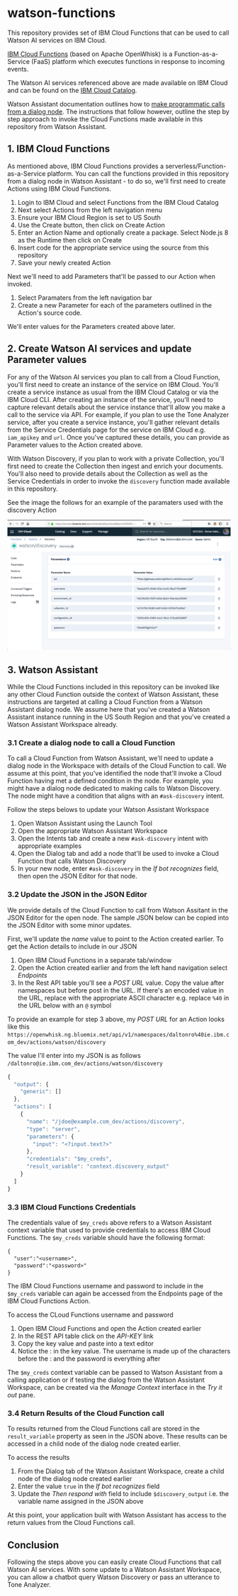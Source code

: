 # watson-functions
This repository provides set of IBM Cloud Functions that can be used to call Watson AI services on IBM Cloud.

[IBM Cloud Functions](https://console.bluemix.net/docs/openwhisk/index.html#index) (based on Apache OpenWhisk) is a Function-as-a-Service (FaaS) platform which executes functions in response to incoming events.  

The Watson AI services referenced above are made available on IBM Cloud and can be found on the [IBM Cloud Catalog](https://console.bluemix.net/catalog/?category=ai). 

Watson Assistant documentation outlines how to [make programmatic calls from a dialog node](https://console.bluemix.net/docs/services/conversation/dialog-actions.html#dialog-actions). The instructions that follow however, outline the step by step approach to invoke the Cloud Functions made available in this repository from Watson Assistant. 


## 1. IBM Cloud Functions 
As mentioned above, IBM Cloud Functions provides a serverless/Function-as-a-Service platform. You can call the functions provided in this repository from a dialog node in Watson Assistant - to do so, we'll first need to create Actions using IBM Cloud Functions. 

1. Login to IBM Cloud and select Functions from the IBM Cloud Catalog
2. Next select Actions from the left navigation menu
3. Ensure your IBM Cloud Region is set to US South
4. Use the Create button, then click on Create Action
5. Enter an Action Name and optionally create a package. Select Node.js 8 as the Runtime then click on Create
6. Insert code for the appropriate service using the source from this repository 
7. Save your newly created Action

Next we'll need to add Parameters that'll be passed to our Action when invoked. 
1. Select Paramaters from the left navigation bar 
2. Create a new Parameter for each of the parameters outlined in the Action's source code. 

We'll enter values for the Parameters created above later. 

## 2. Create Watson AI services and update Parameter values 
For any of the Watson AI services you plan to call from a Cloud Function, you'll first need to create an instance of the service on IBM Cloud. You'll create a service instance as usual from the IBM Cloud Catalog or via the IBM Cloud CLI. After creating an instance of the service, you'll need to capture relevant details about the service instance that'll allow you make a call to the service via API. For example, if you plan to use the Tone Analyzer service, after you create a service instance, you'll gather relevant details from the Service Credentials page for the service on IBM Cloud e.g. `iam_apikey` and `url`. Once you've captured these details, you can provide as Parameter values to the Action created above. 

With Watson Discovery, if you plan to work with a private Collection, you'll first need to create the Collection then ingest and enrich your documents. You'll also need to provide details about the Collection as well as the Service Credentials in order to invoke the `discovery` function made available in this repository. 

See the image the follows for an example of the paramaters used with the discovery Action 

![alt text](https://github.com/rodalton/watson-functions/blob/master/images/parameters.png "Discovery Parameters")



## 3. Watson Assistant 
While the Cloud Functions included in this repository can be invoked like any other Cloud Function outside the context of Watson Assistant, these instructions are targeted at calling a Cloud Function from a Watson Assistant dialog node. We assume here that you've created a Watson Assistant instance running in the US South Region and that you've created a Watson Assistant Workspace already. 

### 3.1 Create a dialog node to call a Cloud Function 
To call a Cloud Function from Watson Assistant, we'll need to update a dialog node in the Workspace with details of the Cloud Function to call. We assume at this point, that you've identified the node that'll invoke a Cloud Function having met a defined condition in the node. For example, you might have a dialog node dedicated to making calls to Watson Discovery. The node might have a condition that aligns with an `#ask-discovery` intent. 

Follow the steps belows to update your Watson Assistant Workspace
1. Open Watson Assistant using the Launch Tool 
2. Open the appropriate Watson Assistant Workspace
3. Open the Intents tab and create a new `#ask-discovery` intent with appropriate examples
4. Open the Dialog tab and add a node that'll be used to invoke a Cloud Function that calls Watson Discovery 
5. In your new node, enter `#ask-discovery` in the _If bot recognizes_ field, then open the JSON Editor for that node. 

### 3.2 Update the JSON in the JSON Editor 
We provide details of the Cloud Function to call from Watson Assitant in the JSON Editor for the open node. The sample JSON below can be copied into the JSON Editor with some minor updates. 

First, we'll update the _name_ value to point to the Action created earlier. To get the Action details to include in our JSON
1. Open IBM Cloud Functions in a separate tab/window
2. Open the Action created earlier and from the left hand navigation select _Endpoints_
3. In the Rest API table you'll see a _POST URL_ value. Copy the value after namespaces but before post in the URL. If there's an encoded value in the URL, replace with the appropriate ASCII character e.g. replace `%40` in the URL below with an `@` symbol

To provide an example for step 3 above, my _POST URL_ for an Action looks like this
`https://openwhisk.ng.bluemix.net/api/v1/namespaces/daltonro%40ie.ibm.com_dev/actions/watson/discovery` 

The value I'll enter into my JSON is as follows 
`/daltonro@ie.ibm.com_dev/actions/watson/discovery`

```javascript
{
  "output": {
    "generic": []
  },
  "actions": [
    {
      "name": "/jdoe@example.com_dev/actions/discovery",
      "type": "server",
      "parameters": {
        "input": "<?input.text?>"
      },
      "credentials": "$my_creds",
      "result_variable": "context.discovery_output"
    }
  ]
}
```

### 3.3 IBM Cloud Functions Credentials 
The credentials value of `$my_creds` above refers to a Watson Assistant context variable that used to provide credentials to access IBM Cloud Functions. The `$my_creds` variable should have the following format: 

```
{
  "user":"<username>",
  "password":"<password>"
}
```

The IBM Cloud Functions username and password to include in the `$my_creds` variable can again be accessed from the Endpoints page of the IBM Cloud Functions Action. 

To access the CLoud Functions username and password
1. Open IBM Cloud Functions and open the Action created earlier 
2. In the REST API table click on the _API-KEY_ link
3. Copy the key value and paste into a text editor
4. Notice the : in the key value. The username is made up of the characters before the : and the password is everything after 

The `$my_creds` context variable can be passed to Watson Assistant from a calling application or if testing the dialog from the Watson Assistant Workspace, can be created via the _Manage Context_ interface in the _Try it out_ pane. 

### 3.4 Return Results of the Cloud Function call 
To results returned from the Cloud Functions call are stored in the `result_variable` property as seen in the JSON above. These results can be accessed in a child node of the dialog node created earlier. 

To access the results
1. From the Dialog tab of the Watson Assistant Workspace, create a child node of the dialog node created earlier
2. Enter the value `true` in the _If bot recognizes_ field
3. Update the _Then respond with_ field to include `$discovery_output` i.e. the variable name assigned in the JSON above

At this point, your application built with Watson Assistant has access to the return values from the Cloud Functions call. 

## Conclusion
Following the steps above you can easily create Cloud Functions that call Watson AI services. With some update to a Watson Assistant Workspace, you can allow a chatbot query Watson Discovery or pass an utterance to Tone Analyzer. 



